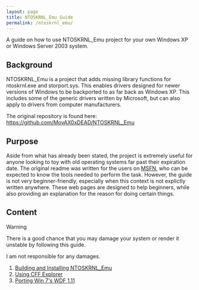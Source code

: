 ```yaml
---
layout: page
title: NTOSKRNL_Emu Guide
permalink: /ntoskrnl_emu/
---
```


A guide on how to use NTOSKRNL\_Emu project for your own Windows XP or Windows Server 2003 system.

## Background
NTOSKRNL\_Emu is a project that adds missing library functions for ntoskrnl.exe and storport.sys. This enables drivers designed for newer versions of Windows to be backported to as far back as Windows XP. This includes some of the generic drivers written by Microsoft, but can also apply to drivers from computer manufacturers.

The original repository is found here: https://github.com/MovAX0xDEAD/NTOSKRNL_Emu

## Purpose
Aside from what has already been stated, the project is extremely useful for anyone looking to toy with old operating systems far past their expiration date. The original readme was written for the users on [MSFN](https://msfn.org/board/topic/181615-ntoskrnl-emu_extender-for-windows-xp2003), who can be expected to know the tools needed to perform the task. However, the guide is not very beginner-friendly, especially when this context is not explictly written anywhere. These web pages are designed to help beginners, while also providing an explanation for the reason for doing certain things.

## Content
> [!WARNING]
> There is a good chance that you may damage your system or render it unstable by following this guide.
>
> I am not responsible for any damages.

1. [Building and Installing NTOSKRNL\_Emu](01_build_ntoskrnl_emu/index.md)
2. [Using CFF Explorer](02_cff_explorer/index.md)
3. [Porting Win 7's WDF 1.11](03_wdf_1_11/index.md)
